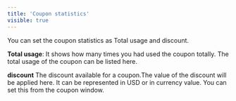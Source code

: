 ```yaml
---
title: 'Coupon statistics'
visible: true
---
```


You can set the coupon statistics as Total usage and discount.

**Total usage**: 
It shows how many times you had used the coupon totally. The total usage of the coupon can be listed here.

**discount**
The discount available for a coupon.The value of the discount will be applied here. It can be represented in USD or in currency value. You can set this from the coupon window.